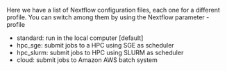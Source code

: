 Here we have a list of Nextflow configuration files, each one for a different profile.
You can switch among them by using the Nextflow parameter -profile

- standard: run in the local computer [default]
- hpc_sge: submit jobs to a HPC using SGE as scheduler
- hpc_slurm: submit jobs to HPC using SLURM as scheduler
- cloud: submit jobs to Amazon AWS batch system 
